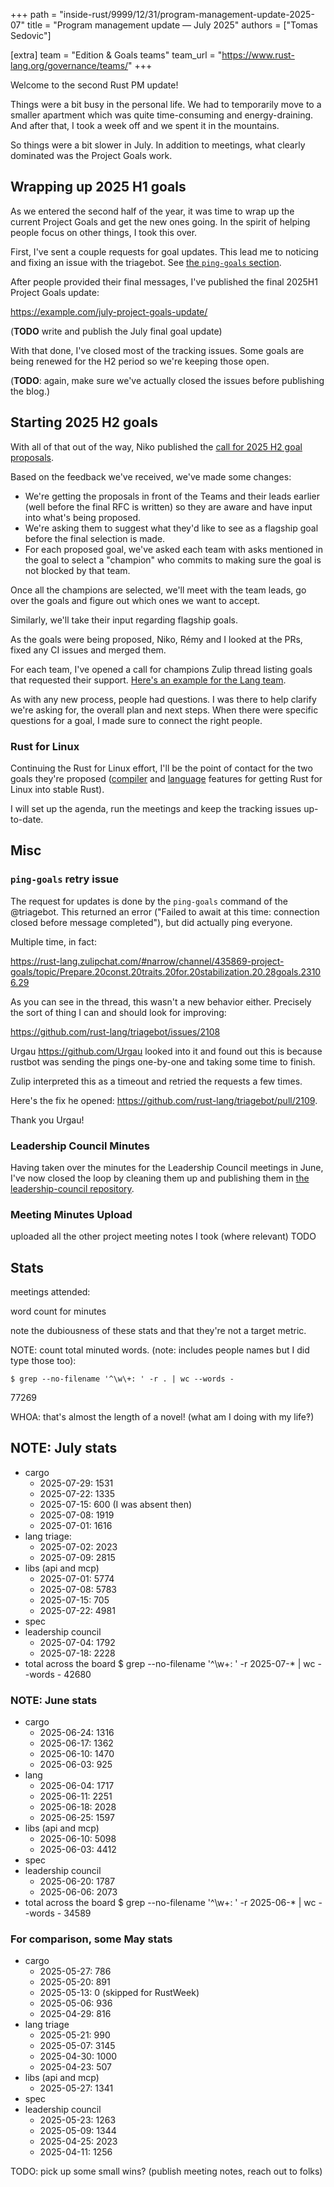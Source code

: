 +++
path = "inside-rust/9999/12/31/program-management-update-2025-07"
title = "Program management update — July 2025"
authors = ["Tomas Sedovic"]

[extra]
team = "Edition & Goals teams"
team_url = "https://www.rust-lang.org/governance/teams/"
+++

Welcome to the second Rust PM update!

Things were a bit busy in the personal life. We had to temporarily move to a smaller apartment which was quite time-consuming and energy-draining. And after that, I took a week off and we spent it in the mountains.

So things were a bit slower in July. In addition to meetings, what clearly dominated was the Project Goals work.

## Wrapping up 2025 H1 goals

As we entered the second half of the year, it was time to wrap up the current Project Goals and get the new ones going. In the spirit of helping people focus on other things, I took this over.

First, I've sent a couple requests for goal updates. This lead me to noticing and fixing an issue with the triagebot. See [the `ping-goals` section](#ping-goals-retry-issue).

After people provided their final messages, I've published the final 2025H1 Project Goals update:

https://example.com/july-project-goals-update/

(**TODO** write and publish the July final goal update)

With that done, I've closed most of the tracking issues. Some goals are being renewed for the H2 period so we're keeping those open.

(**TODO**: again, make sure we've actually closed the issues before publishing the blog.)

## Starting 2025 H2 goals

With all of that out of the way, Niko published the [call for 2025 H2 goal proposals][2025H2CFP].

[2025H2CFP]: /inside-rust/2025/06/23/project-goals-2025h2-call-for-submissions/

Based on the feedback we've received, we've made some changes:

* We're getting the proposals in front of the Teams and their leads earlier (well before the final RFC is written) so they are aware and have input into what's being proposed.
* We're asking them to suggest what they'd like to see as a flagship goal before the final selection is made.
* For each proposed goal, we've asked each team with asks mentioned in the goal to select a "champion" who commits to making sure the goal is not blocked by that team.

Once all the champions are selected, we'll meet with the team leads, go over the goals and figure out which ones we want to accept.

Similarly, we'll take their input regarding flagship goals.


As the goals were being proposed, Niko, Rémy and I looked at the PRs, fixed any CI issues and merged them.

For each team, I've opened a call for champions Zulip thread listing goals that requested their support. [Here's an example for the Lang team](https://rust-lang.zulipchat.com/#narrow/channel/213817-t-lang/topic/2025H2.20Goal.20Review).

As with any new process, people had questions. I was there to help clarify we're asking for, the overall plan and next steps. When there were specific questions for a goal, I made sure to connect the right people.

### Rust for Linux

Continuing the Rust for Linux effort, I'll be the point of contact for the two goals they're proposed ([compiler][rfl-compiler] and [language][rfl-lang] features for getting Rust for Linux into stable Rust).

[rfl-compiler]: https://rust-lang.github.io/rust-project-goals/2025h2/Rust-for-Linux-compiler.html
[rfl-lang]: https://rust-lang.github.io/rust-project-goals/2025h2/Rust-for-Linux-language.html

I will set up the agenda, run the meetings and keep the tracking issues up-to-date.

## Misc

### `ping-goals` retry issue

The request for updates is done by the `ping-goals` command of the @triagebot. This returned an error ("Failed to await at this time: connection closed before message completed"), but did actually ping everyone.

Multiple time, in fact:

https://rust-lang.zulipchat.com/#narrow/channel/435869-project-goals/topic/Prepare.20const.20traits.20for.20stabilization.20.28goals.23106.29

As you can see in the thread, this wasn't a new behavior either. Precisely the sort of thing I can and should look for improving:

https://github.com/rust-lang/triagebot/issues/2108

Urgau https://github.com/Urgau looked into it and found out this is because rustbot was sending the pings one-by-one and taking some time to finish.

Zulip interpreted this as a timeout and retried the requests a few times.

Here's the fix he opened: https://github.com/rust-lang/triagebot/pull/2109.

Thank you Urgau!

### Leadership Council Minutes

Having taken over the minutes for the Leadership Council meetings in June, I've now closed the loop by cleaning them up and publishing them in [the leadership-council repository][leadership-council-minutes].

[leadership-council-minutes]: https://github.com/rust-lang/leadership-council/tree/main/minutes/sync-meeting

### Meeting Minutes Upload

uploaded all the other project meeting notes I took (where relevant) TODO


## Stats

meetings attended:

word count for minutes

note the dubiousness of these stats and that they're not a target metric.

NOTE: count total minuted words. (note: includes people names but I did type those too):

	$ grep --no-filename '^\w\+: ' -r . | wc --words -
77269

WHOA: that's almost the length of a novel! (what am I doing with my life‽)


## NOTE: July stats

* cargo
  * 2025-07-29: 1531
  * 2025-07-22: 1335
  * 2025-07-15: 600 (I was absent then)
  * 2025-07-08: 1919
  * 2025-07-01: 1616
* lang triage:
  * 2025-07-02: 2023
  * 2025-07-09: 2815
* libs (api and mcp)
  * 2025-07-01: 5774
  * 2025-07-08: 5783
  * 2025-07-15: 705
  * 2025-07-22: 4981
* spec
* leadership council
  * 2025-07-04: 1792
  * 2025-07-18: 2228
* total across the board
$ grep --no-filename '^\w\+: ' -r 2025-07-* | wc --words -
42680


### NOTE: June stats



* cargo
  * 2025-06-24: 1316
  * 2025-06-17: 1362
  * 2025-06-10: 1470
  * 2025-06-03: 925
* lang
  * 2025-06-04: 1717
  * 2025-06-11: 2251
  * 2025-06-18: 2028
  * 2025-06-25: 1597
* libs (api and mcp)
  * 2025-06-10: 5098
  * 2025-06-03: 4412
* spec
* leadership council
  * 2025-06-20: 1787
  * 2025-06-06: 2073
* total across the board
$ grep --no-filename '^\w\+: ' -r 2025-06-* | wc --words -
34589

### For comparison, some May stats

* cargo
  * 2025-05-27: 786
  * 2025-05-20: 891
  * 2025-05-13: 0 (skipped for RustWeek)
  * 2025-05-06: 936
  * 2025-04-29: 816
* lang triage
  * 2025-05-21: 990
  * 2025-05-07: 3145
  * 2025-04-30: 1000
  * 2025-04-23: 507
* libs (api and mcp)
  * 2025-05-27: 1341
* spec
* leadership council
  * 2025-05-23: 1263
  * 2025-05-09: 1344
  * 2025-04-25: 2023
  * 2025-04-11: 1256


TODO: pick up some small wins? (publish meeting notes, reach out to folks)
